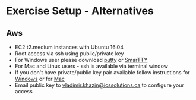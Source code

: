 # Exercise Setup - Alternatives #

## Aws ##
* EC2 t2.medium instances with Ubuntu 16.04
* Root access via ssh using public/private key
* For Windows user please download <a href="http://www.chiark.greenend.org.uk/~sgtatham/putty/download.html" target="_blank">putty</a> or <a href="http://smartty.sysprogs.com/" target="_blank">SmarTTY</a>
* For Mac and Linux users - ssh is available via terminal window
* If you don't have private/public key pair available follow instructions for <a href="https://docs.joyent.com/public-cloud/getting-started/ssh-keys/generating-an-ssh-key-manually/manually-generating-your-ssh-key-in-windows" target="_blank"> Windows</a> or for <a href="https://docs.joyent.com/public-cloud/getting-started/ssh-keys/generating-an-ssh-key-manually/manually-generating-your-ssh-key-in-mac-os-x" target="_blank">Mac</a>
* Email public key to vladimir.khazin@icssolutions.ca to configure your access